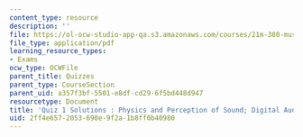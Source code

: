 ```yaml
---
content_type: resource
description: ''
file: https://ol-ocw-studio-app-qa.s3.amazonaws.com/courses/21m-380-music-and-technology-sound-design-spring-2016/2ff4e6572053690e9f2a1b8ff0b40980_MIT21M_380S16_quiz1_sol.pdf
file_type: application/pdf
learning_resource_types:
- Exams
ocw_type: OCWFile
parent_title: Quizzes
parent_type: CourseSection
parent_uid: a357f3bf-5501-e8df-cd29-6f5bd448d947
resourcetype: Document
title: 'Quiz 1 Solutions : Physics and Perception of Sound; Digital Audio'
uid: 2ff4e657-2053-690e-9f2a-1b8ff0b40980
---
```

